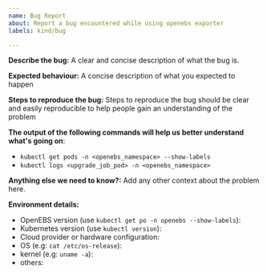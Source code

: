 ```yaml
---
name: Bug Report
about: Report a bug encountered while using openebs exporter
labels: kind/bug

---
```


<!-- Please use this template while reporting a bug and provide as much info as possible.
     Not doing so may result in your bug not being addressed in a timely manner. Thanks!
-->

**Describe the bug:** A clear and concise description of what the bug is.

**Expected behaviour:** A concise description of what you expected to happen

**Steps to reproduce the bug:**
Steps to reproduce the bug should be clear and easily reproducible to help people gain an understanding of the problem

**The output of the following commands will help us better understand what's going on**:
<!-- (Pasting long output into a [GitHub gist](https://gist.github.com) or other [Pastebin](https://pastebin.com/) is fine.) -->

* `kubectl get pods -n <openebs_namespace> --show-labels`
* `kubectl logs <upgrade_job_pod> -n <openebs_namespace>`

**Anything else we need to know?:**
Add any other context about the problem here.

**Environment details:**
- OpenEBS version (use `kubectl get po -n openebs --show-labels`):
- Kubernetes version (use `kubectl version`):
- Cloud provider or hardware configuration:
- OS (e.g: `cat /etc/os-release`):
- kernel (e.g: `uname -a`):
- others:
